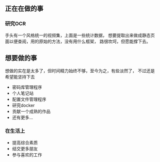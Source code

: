 ## 正在在做的事
### 研究OCR
手头有一个风格统一的视频集，上面是一些统计数据，
想要提取出来做成静态页面以便查阅，用的原始的方法，没有用什么框架，
路很坎坷，但愿能撑下去。

## 想要做的事
想做的实在是太多了，但时间精力始终不够，至今为之，有些淡然了，
不过还是希望能坚持下去
- 密码库管理程序
- 个人笔记站
- 配置文件管理程序
- 研究docker
- 贡献一个成熟的作品
- 还有更多...

### 在生活上
- 提高综合素质
- 结交更多朋友
- 参与喜欢的工作
